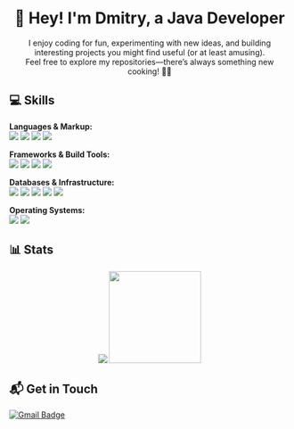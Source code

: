 <h1 align="center">👋 Hey! I'm Dmitry, a Java Developer</h1>

<p align="center">
I enjoy coding for fun, experimenting with new ideas, and building interesting projects you might find useful (or at least amusing).<br>
Feel free to explore my repositories—there’s always something new cooking! 🍳🚧
</p>

## 💻 Skills

**Languages & Markup:**  
<img src="https://img.shields.io/badge/java-%23ED8B00.svg?style=for-the-badge&logo=java&logoColor=white"/>
<img src="https://img.shields.io/badge/kotlin-%23800080.svg?style=for-the-badge&logo=kotlin&logoColor=white"/>
<img src="https://img.shields.io/badge/html5-%23E34F26.svg?style=for-the-badge&logo=html5&logoColor=white"/>
<img src="https://img.shields.io/badge/css3-%231572B6.svg?style=for-the-badge&logo=css3&logoColor=white"/>

**Frameworks & Build Tools:**  
<img src="https://img.shields.io/badge/spring-%236DB33F.svg?style=for-the-badge&logo=spring&logoColor=white"/>
<img src="https://img.shields.io/badge/Hibernate-59666C?style=for-the-badge&logo=Hibernate&logoColor=white"/>
<img src="https://img.shields.io/badge/Apache%20Maven-C71A36?style=for-the-badge&logo=Apache%20Maven&logoColor=white"/>
<img src="https://img.shields.io/badge/gradle-02303A?style=for-the-badge&logo=gradle&logoColor=white"/>

**Databases & Infrastructure:**  
<img src="https://img.shields.io/badge/postgres-%23316192.svg?style=for-the-badge&logo=postgresql&logoColor=white"/>
<img src="https://img.shields.io/badge/MySQL-005C84?style=for-the-badge&logo=mysql&logoColor=white"/>
<img src="https://img.shields.io/badge/docker-%230db7ed.svg?style=for-the-badge&logo=docker&logoColor=white"/>
<img src="https://img.shields.io/badge/kubernetes-%23326ce5.svg?style=for-the-badge&logo=kubernetes&logoColor=white"/>
<img src="https://img.shields.io/badge/kafka-%23800080.svg?style=for-the-badge&logo=apache-kafka&logoColor=white"/>

**Operating Systems:**  
<img src="https://img.shields.io/badge/Linux-FCC624?style=for-the-badge&logo=linux&logoColor=black"/>
<img src="https://img.shields.io/badge/Windows-0078D6?style=for-the-badge&logo=windows&logoColor=white"/>


## 📊 Stats

<p align="center">
  <img src="https://github-readme-stats.vercel.app/api/top-langs/?username=DunkTrain&layout=compact&theme=tokyonight" />
  <img src="https://github-readme-stats.vercel.app/api?username=DunkTrain&count_private=true&show_icons=true&custom_title=Github%20Status&hide=issues&theme=tokyonight" height="165" />
</p>

## 📬 Get in Touch

<a href="mailto:duosora1997@gmail.com">
  <img src="https://img.shields.io/badge/Gmail-duosora1997@gmail.com-D14836?style=for-the-badge&logo=gmail&logoColor=white" alt="Gmail Badge">
</a>
